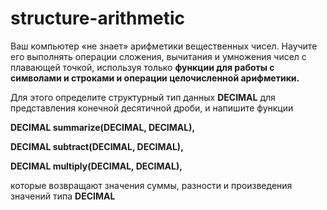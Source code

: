 # structure-arithmetic
Ваш компьютер «не знает» арифметики вещественных чисел. Научите его
выполнять операции сложения, вычитания и умножения чисел с плавающей
точкой, используя только <strong>функции для работы с символами и строками
и операции целочисленной арифметики.</strong>

Для этого определите структурный тип данных <strong>DECIMAL</strong> для
представления конечной десятичной дроби, и напишите функции
 
<strong>DECIMAL summarize(DECIMAL, DECIMAL),</strong>
  
<strong>DECIMAL subtract(DECIMAL, DECIMAL),</strong>
  
<strong>DECIMAL multiply(DECIMAL, DECIMAL),</strong>

которые возвращают значения суммы, разности и произведения значений
типа <strong>DECIMAL</strong>
